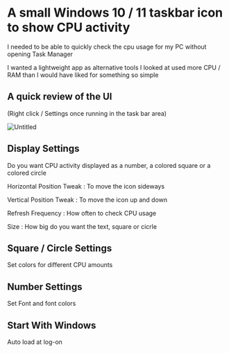 
# A small Windows 10 / 11 taskbar icon to show CPU activity



I needed to be able to quickly check the cpu usage for my PC without opening Task Manager

I wanted a lightweight app as alternative tools I looked at used more CPU / RAM than I would have liked for something so simple





## A quick review of the UI

(Right click / Settings once running in the task bar area)



![Untitled](https://github.com/user-attachments/assets/9e80e2d8-68a6-473e-9b7d-7ceee3079592)

## Display Settings

Do you want CPU activity displayed as a number, a colored square or a colored circle


Horizontal Position Tweak :  To move the icon sideways

Vertical Position Tweak : To move the icon up and down

Refresh Frequency :  How often to check CPU usage

Size : How big do you want the text, square or cicrle

## Square / Circle Settings

Set colors for different CPU amounts

## Number Settings

Set Font and font colors

## Start With Windows

Auto load at log-on
